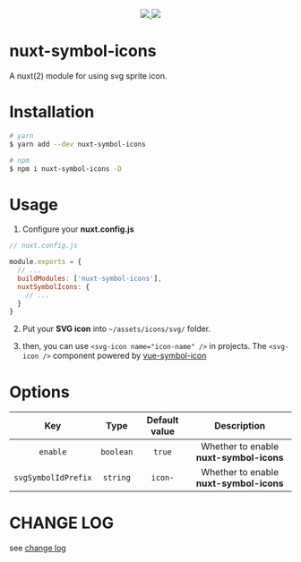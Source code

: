 
<p align="center">
  <a href="https://www.npmjs.org/package/nuxt-symbol-icons">
    <img src="https://img.shields.io/npm/v/nuxt-symbol-icons.svg">
  </a>
  <a href="https://npmcharts.com/compare/nuxt-symbol-icons?minimal=true">
    <img src="https://img.shields.io/npm/dm/nuxt-symbol-icons.svg">
  </a>
  <br>
</p>


# nuxt-symbol-icons

A nuxt(2) module for using svg sprite icon.

# Installation

```bash
# yarn
$ yarn add --dev nuxt-symbol-icons

# npm 
$ npm i nuxt-symbol-icons -D
```

# Usage

1. Configure your **nuxt.config.js**

```js
// nuxt.config.js

module.exports = {
  // ...
  buildModules: ['nuxt-symbol-icons'],
  nuxtSymbolIcons: {
    // ...
  }
}
```

2. Put your **SVG icon** into `~/assets/icons/svg/` folder.

3. then, you can use `<svg-icon name="icon-name" />` in projects. The `<svg-icon />` component powered by [vue-symbol-icon](https://github.com/yisibell/vue-symbol-icon)


# Options

| Key | Type | Default value | Description |
| :---: | :---: | :---: | :---: |
| `enable` | `boolean` | `true` | Whether to enable **nuxt-symbol-icons** |
| `svgSymbolIdPrefix` | `string` | `icon-` | Whether to enable **nuxt-symbol-icons** |

# CHANGE LOG

see [change log](./CHANGELOG.md)